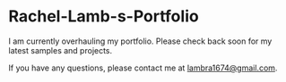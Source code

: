 # Rachel-Lamb-s-Portfolio
I am currently overhauling my portfolio. Please check back soon for my latest samples and projects.

If you have any questions, please contact me at lambra1674@gmail.com.
